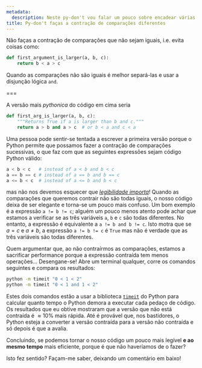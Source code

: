```yaml
---
metadata:
  description: Neste py-don't vou falar um pouco sobre encadear várias comparações.
title: Py-don't faças a contração de comparações diferentes
---
```


Não faças a contração de comparações que não sejam iguais, i.e. evita coisas como:

```py
def first_argument_is_larger(a, b, c):
    return b < a > c
```

Quando as comparações não são iguais é melhor separá-las e usar a disjunção lógica `and`.

===

A versão mais _pythonica_ do código em cima seria

```py
def first_arg_is_larger(a, b, c):
    """Returns True if a is larger than b and c."""
    return a > b and a > c  # or b < a and c < a
```

Uma pessoa pode sentir-se tentada a escrever a primeira versão porque o Python permite que possamos fazer a contração de comparações sucessivas, o que faz com que as seguintes expressões sejam código Python válido:

```py
a < b < c   # instead of a < b and b < c
a == b == c # instead of a == b and b == c
a <= b < c  # instead of a <= b and b < c
```

mas não nos devemos esquecer que [_legibilidade importa_](../zen-of-python "readability counts")! Quando as comparações que queremos contrair não são todas iguais, o nosso código deixa de ser elegante e torna-se um pouco mais confuso. Um bom exemplo é a expressão `a != b != c`; alguém um pouco menos atento pode achar que estamos a verificar se as três variáveis `a`, `b` e `c` são todas diferentes. No entanto, a expressão é equivalente a `a != b and b != c`. Isto motra que se $a = c$ e $a \neq b$, a expressão `a != b != c` é `True` mas não é verdade que as três variáveis são todas diferentes.

Quem argumentar que, ao não contraírmos as comparações, estamos a sacrificar performance porque a expressão contraída tem menos operações... Desengane-se! Abre um terminal qualquer, corre os comandos seguintes e compara os resultados:

```bash
python -m timeit "0 < 1 < 2"
python -m timeit "0 < 1 and 1 < 2"
```

Estes dois comandos estão a usar a biblioteca [`timeit`][timeit] do Python para calcular quanto tempo o Python demora a executar cada pedaço de código. Os resultados que eu obtive mostraram que a versão que não está contraída é $\approx 10\%$ mais rápida. Até é provável que, nos bastidores, o Python esteja a converter a versão contraída para a versão não contraída e só depois é que a avalia.

Concluindo, se podemos tornar o nosso código um pouco mais legível **e ao mesmo tempo** mais eficiente, porque é que não haveríamos de o fazer?

Isto fez sentido? Façam-me saber, deixando um comentário em baixo!

[zen-of-python]: ../pydont-zen-of-python
[pydont]: ../.
[timeit]: https://docs.python.org/3/library/timeit.html#module-timeit